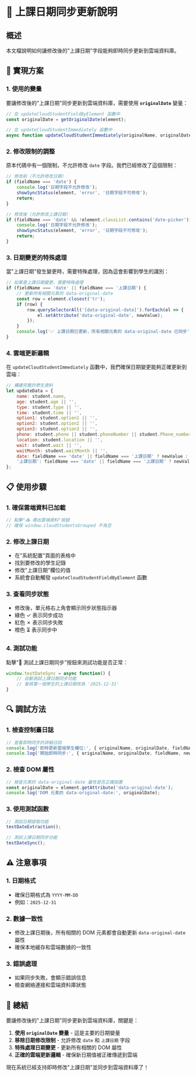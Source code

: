 # 📅 上課日期同步更新說明

## 概述
本文檔說明如何讓修改後的"上課日期"字段能夠即時同步更新到雲端資料庫。

## 🔧 實現方案

### 1. **使用的變量**
要讓修改後的"上課日期"同步更新到雲端資料庫，需要使用 **`originalDate`** 變量：

```javascript
// 在 updateCloudStudentFieldByElement 函數中
const originalDate = getOriginalDate(element);

// 在 updateCloudStudentImmediately 函數中
async function updateCloudStudentImmediately(originalName, originalDate, fieldName, newValue)
```

### 2. **修改限制的調整**
原本代碼中有一個限制，不允許修改 `date` 字段。我們已經修改了這個限制：

```javascript
// 修改前（不允許修改日期）
if (fieldName === 'date') {
    console.log('日期字段不允許修改');
    showSyncStatus(element, 'error', '日期字段不可修改');
    return;
}

// 修改後（允許修改上課日期）
if (fieldName === 'date' && !element.classList.contains('date-picker')) {
    console.log('日期字段不允許修改');
    showSyncStatus(element, 'error', '日期字段不可修改');
    return;
}
```

### 3. **日期變更的特殊處理**
當"上課日期"發生變更時，需要特殊處理，因為這會影響到學生的識別：

```javascript
// 如果是上課日期變更，需要特殊處理
if (fieldName === 'date' || fieldName === '上課日期') {
    // 更新所有相關元素的 data-original-date
    const row = element.closest('tr');
    if (row) {
        row.querySelectorAll('[data-original-date]').forEach(el => {
            el.setAttribute('data-original-date', newValue);
        });
    }
    console.log('✅ 上課日期已更新，所有相關元素的 data-original-date 已同步');
}
```

### 4. **雲端更新邏輯**
在 `updateCloudStudentImmediately` 函數中，我們確保日期變更能夠正確更新到雲端：

```javascript
// 構建完整的學生資料
let updateData = {
    name: student.name,
    age: student.age || '',
    type: student.type || '',
    time: student.time || '',
    option1: student.option1 || '',
    option2: student.option2 || '',
    option3: student.option3 || '',
    phone: student.phone || student.phoneNumber || student.Phone_number || '',
    location: student.location || '',
    wait: student.wait || '',
    waitMonth: student.waitMonth || '',
    date: fieldName === 'date' || fieldName === '上課日期' ? newValue : (student.date || student['上課日期'] || originalDate),
    '上課日期': fieldName === 'date' || fieldName === '上課日期' ? newValue : (student.date || student['上課日期'] || originalDate)
};
```

## 📋 使用步驟

### 1. **確保雲端資料已加載**
```javascript
// 點擊"📥 導出雲端資料"按鈕
// 確保 window.cloudStudentsGrouped 不為空
```

### 2. **修改上課日期**
- 在"系統配置"頁面的表格中
- 找到要修改的學生記錄
- 修改"上課日期"欄位的值
- 系統會自動觸發 `updateCloudStudentFieldByElement` 函數

### 3. **查看同步狀態**
- 修改後，單元格右上角會顯示同步狀態指示器
- 綠色 ✓ 表示同步成功
- 紅色 ✗ 表示同步失敗
- 橙色 ⏳ 表示同步中

### 4. **測試功能**
點擊"📆 測試上課日期同步"按鈕來測試功能是否正常：

```javascript
window.testDateSync = async function() {
    // 自動測試上課日期同步功能
    // 會將第一個學生的上課日期改為 '2025-12-31'
}
```

## 🔍 調試方法

### 1. **檢查控制臺日誌**
```javascript
// 查看即時同步的詳細日誌
console.log('即時更新雲端學生欄位:', { originalName, originalDate, fieldName, newValue });
console.log('開始即時同步:', { originalName, originalDate, fieldName, newValue });
```

### 2. **檢查 DOM 屬性**
```javascript
// 檢查元素的 data-original-date 屬性是否正確設置
const originalDate = element.getAttribute('data-original-date');
console.log('DOM 元素的 data-original-date:', originalDate);
```

### 3. **使用測試函數**
```javascript
// 測試日期提取功能
testDateExtraction();

// 測試上課日期同步功能
testDateSync();
```

## ⚠️ 注意事項

### 1. **日期格式**
- 確保日期格式為 `YYYY-MM-DD`
- 例如：`2025-12-31`

### 2. **數據一致性**
- 修改上課日期後，所有相關的 DOM 元素都會自動更新 `data-original-date` 屬性
- 確保本地緩存和雲端數據的一致性

### 3. **錯誤處理**
- 如果同步失敗，會顯示錯誤信息
- 檢查網絡連接和雲端資料庫狀態

## 🎯 總結

要讓修改後的"上課日期"同步更新到雲端資料庫，關鍵是：

1. **使用 `originalDate` 變量** - 這是主要的日期變量
2. **移除日期修改限制** - 允許修改 `date` 和 `上課日期` 字段
3. **特殊處理日期變更** - 更新所有相關的 DOM 屬性
4. **正確的雲端更新邏輯** - 確保新日期值被正確傳遞到雲端

現在系統已經支持即時修改"上課日期"並同步到雲端資料庫了！ 